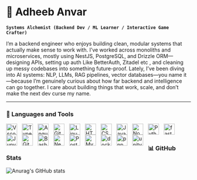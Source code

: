 # 🦉 Adheeb Anvar
**`Systems Alchemist (Backend Dev / ML Learner / Interactive Game Crafter)`**

I’m a backend engineer who enjoys building clean, modular systems that actually make sense to work with. I’ve worked across monoliths and microservices, mostly using NestJS, PostgreSQL, and Drizzle ORM—designing APIs, setting up auth Like BetterAuth, Zitadel etc , and cleaning up messy codebases into something future-proof. Lately, I’ve been diving into AI systems: NLP, LLMs, RAG pipelines, vector databases—you name it—because I’m genuinely curious about how far backend and intelligence can go together. I care about building things that work, scale, and don’t make the next dev curse my name.







---


### 🧰 Languages and Tools

<img align="left" alt="Vscode" width="30px" style="padding-right:10px;"  src="https://cdn.jsdelivr.net/gh/devicons/devicon@latest/icons/vscode/vscode-original.svg" />
<img align="left" alt="TypeScript" width="30px" style="padding-right:10px;" src="https://cdn.jsdelivr.net/gh/devicons/devicon/icons/typescript/typescript-plain.svg" />
<img align="left" alt="Angular" width="30px" style="padding-right:10px;" src="https://cdn.jsdelivr.net/gh/devicons/devicon/icons/angularjs/angularjs-plain.svg" />
<img align="left" alt="Git" width="30px" style="padding-right:10px;" src="https://cdn.jsdelivr.net/gh/devicons/devicon/icons/git/git-original.svg" />
<img align="left" alt="Linux" width="30px" style="padding-right:10px;" src="https://cdn.jsdelivr.net/gh/devicons/devicon/icons/linux/linux-original.svg" />
<img align="left" alt="HTML" width="30px" style="padding-right:10px;" src="https://cdn.jsdelivr.net/gh/devicons/devicon/icons/html5/html5-plain.svg" />
<img align="left" alt="CSS" width="30px" style="padding-right:10px;" src="https://cdn.jsdelivr.net/gh/devicons/devicon/icons/css3/css3-plain.svg" />
<img align="left" alt="JavaScript" width="30px" style="padding-right:10px;" src="https://cdn.jsdelivr.net/gh/devicons/devicon/icons/javascript/javascript-plain.svg" />
<img align="left" alt="NodeJS" width="30px" style="padding-right:10px;" src="https://cdn.jsdelivr.net/gh/devicons/devicon/icons/nodejs/nodejs-original.svg" />
<img align="left" alt="Python" width="30px" style="padding-right:10px;" src="https://cdn.jsdelivr.net/gh/devicons/devicon/icons/python/python-plain.svg" />
<img align="left" alt="fastapi" width="30px" style="padding-right:10px;" src="https://cdn.jsdelivr.net/gh/devicons/devicon@latest/icons/fastapi/fastapi-original.svg" />
<img align="left" alt="Jupyter" width="30px" style="padding-right:10px;" src="https://cdn.jsdelivr.net/gh/devicons/devicon@latest/icons/jupyter/jupyter-original.svg" />
<img align="left" alt="GitHub" width="30px" style="padding-right:10px;" src="https://cdn.jsdelivr.net/gh/devicons/devicon/icons/github/github-original.svg" />
<img align="left" alt="Bash" width="30px" style="padding-right:10px;" src="https://cdn.jsdelivr.net/gh/devicons/devicon/icons/bash/bash-original.svg" />
<img align = "left" alt = "Nestjs" width = "30px" style = "padding-right:10px" src="https://cdn.jsdelivr.net/gh/devicons/devicon@latest/icons/nestjs/nestjs-original.svg" />
<img align = "left" alt = "PostgreSQL" width = "30px" style = "padding-right:10px" src="https://cdn.jsdelivr.net/gh/devicons/devicon@latest/icons/postgresql/postgresql-original.svg" />
<img  align = "left" alt = "MySQL" width = "30px" style = "padding-right:10px" src="https://cdn.jsdelivr.net/gh/devicons/devicon@latest/icons/mysql/mysql-original.svg" />
<img  align = "left" alt = "docker" width = "30px" style = "padding-right:10px"  src="https://cdn.jsdelivr.net/gh/devicons/devicon@latest/icons/docker/docker-original.svg" />
<img  align = "left" alt = "pnpm" width = "30px" style = "padding-right:10px" src="https://cdn.jsdelivr.net/gh/devicons/devicon@latest/icons/pnpm/pnpm-original.svg" />
<img   align = "left" alt = "unity" width = "30px" style = "padding-right:10px" src="https://cdn.jsdelivr.net/gh/devicons/devicon@latest/icons/unity/unity-original.svg" />
<br />


#
          




### 📊 GitHub Stats
![Anurag's GitHub stats](https://github-readme-stats.vercel.app/api?username=adheeb2&show_icons=true&theme=radical)

#

